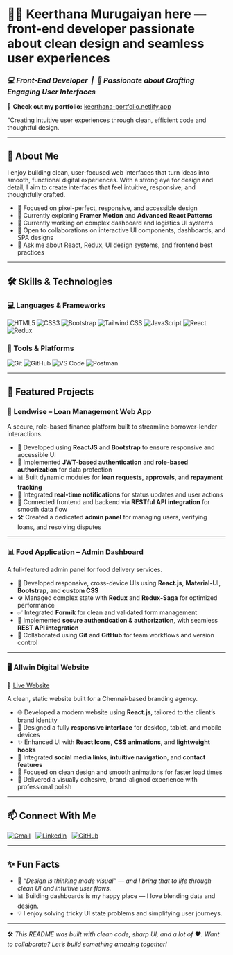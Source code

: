 # 👩‍💻 Keerthana Murugaiyan here — front-end developer passionate about clean design and seamless user experiences

### *💻 Front-End Developer  |  🎨 Passionate about Crafting Engaging User Interfaces*

🔗 **Check out my portfolio:** [keerthana-portfolio.netlify.app](https://keerthanamurugaiyan-44785.web.app/)

"Creating intuitive user experiences through clean, efficient code and thoughtful design.

---

## 🚀 About Me

I enjoy building clean, user-focused web interfaces that turn ideas into smooth, functional digital experiences. With a strong eye for design and detail, I aim to create interfaces that feel intuitive, responsive, and thoughtfully crafted.

- 🎯 Focused on pixel-perfect, responsive, and accessible design  
- 🌱 Currently exploring **Framer Motion** and **Advanced React Patterns**  
- 💼 Currently working on complex dashboard and logistics UI systems  
- 🤝 Open to collaborations on interactive UI components, dashboards, and SPA designs  
- 💬 Ask me about React, Redux, UI design systems, and frontend best practices  

---

## 🛠️ Skills & Technologies

### 💻 Languages & Frameworks
![HTML5](https://img.shields.io/badge/HTML5-%23E34F26.svg?style=flat&logo=html5&logoColor=white)
![CSS3](https://img.shields.io/badge/CSS3-%231572B6.svg?style=flat&logo=css3&logoColor=white)
![Bootstrap](https://img.shields.io/badge/Bootstrap-%23563D7C.svg?style=flat&logo=bootstrap&logoColor=white)
![Tailwind CSS](https://img.shields.io/badge/TailwindCSS-%230A0F25.svg?style=flat&logo=tailwind-css&logoColor=white)
![JavaScript](https://img.shields.io/badge/JavaScript-%23F7DF1E.svg?style=flat&logo=javascript&logoColor=black)
![React](https://img.shields.io/badge/React-%2361DAFB.svg?style=flat&logo=react&logoColor=black)
![Redux](https://img.shields.io/badge/Redux-%23764ABC.svg?style=flat&logo=redux&logoColor=white)

### 🧰 Tools & Platforms
![Git](https://img.shields.io/badge/Git-%23F05032.svg?style=flat&logo=git&logoColor=white)
![GitHub](https://img.shields.io/badge/GitHub-%23181717.svg?style=flat&logo=github&logoColor=white)
![VS Code](https://img.shields.io/badge/VSCode-%23007ACC.svg?style=flat&logo=visual-studio-code&logoColor=white)
![Postman](https://img.shields.io/badge/Postman-%23FF6C37.svg?style=flat&logo=postman&logoColor=white)

---

## 🌟 Featured Projects

### 🧾 **Lendwise – Loan Management Web App**

A secure, role-based finance platform built to streamline borrower-lender interactions.

* 🧱 Developed using **ReactJS** and **Bootstrap** to ensure responsive and accessible UI
* 🔐 Implemented **JWT-based authentication** and **role-based authorization** for data protection
* 📊 Built dynamic modules for **loan requests**, **approvals**, and **repayment tracking**
* 🔔 Integrated **real-time notifications** for status updates and user actions
* 🔗 Connected frontend and backend via **RESTful API integration** for smooth data flow
* 🛠️ Created a dedicated **admin panel** for managing users, verifying loans, and resolving disputes

---

### 📊 **Food Application – Admin Dashboard**

A full-featured admin panel for food delivery services.

* 🧩 Developed responsive, cross-device UIs using **React.js**, **Material-UI**, **Bootstrap**, and **custom CSS**
* ⚙️ Managed complex state with **Redux** and **Redux-Saga** for optimized performance
* ✅ Integrated **Formik** for clean and validated form management
* 🔐 Implemented **secure authentication & authorization**, with seamless **REST API integration**
* 🔁 Collaborated using **Git** and **GitHub** for team workflows and version control

---

### 🖥️ **Allwin Digital Website**

🔗 [Live Website](https://allwindigital-vadapalani.web.app/)

A clean, static website built for a Chennai-based branding agency.

* 🌐 Developed a modern website using **React.js**, tailored to the client’s brand identity
* 📱 Designed a fully **responsive interface** for desktop, tablet, and mobile devices
* ✨ Enhanced UI with **React Icons**, **CSS animations**, and **lightweight hooks**
* 🔗 Integrated **social media links**, **intuitive navigation**, and **contact features**
* 🎯 Focused on clean design and smooth animations for faster load times
* 🎨 Delivered a visually cohesive, brand-aligned experience with professional polish

---

## 📫 Connect With Me

[![Gmail](https://img.icons8.com/fluency/28/gmail-new.png)](mailto:keerthanamurugaiyan@gmail.com)
&nbsp;
[![LinkedIn](https://img.icons8.com/color/28/linkedin.png)](https://www.linkedin.com/in/keerthana-murugaiyan/)
&nbsp;
[![GitHub](https://img.icons8.com/ios-glyphs/28/github.png)](https://github.com/keerthana-murugaiyan)

---

## ✨ Fun Facts

- 🎨 *“Design is thinking made visual” — and I bring that to life through clean UI and intuitive user flows.*  
- 📊 Building dashboards is my happy place — I love blending data and design.  
- 💡 I enjoy solving tricky UI state problems and simplifying user journeys.  

---

🛠 *This README was built with clean code, sharp UI, and a lot of ❤️. Want to collaborate? Let’s build something amazing together!*
